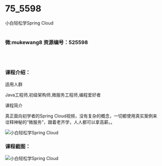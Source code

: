 # 75_5598
小白轻松学Spring Cloud
<br/></br>
<h3>微:mukewang8 资源编号：525598</h3>
<br/></br>
<h3>课程介绍：</h3>
<p>适用人群</p>
<p>Java工程师,初级架构师,微服务工程师,编程爱好者</p>
<p>课程简介</p>
<p>真正面向初学者的<a title="查看与 Spring Cloud 相关的文章" target="_blank">Spring Cloud</a>视频，没有复杂的概念，一切都使用真实案例来诠释神秘的“微服务”，跟着老齐学，人人都可以拿高薪。。</p>
<p><img src="https://www.ko996.com/wp-content/uploads/img/2019/07/2-15-300x169.png" alt="小白轻松学Spring Cloud"></p>
<h3>课程截图：</h3>
<p><img src="https://www.ko996.com/wp-content/uploads/img/2019/07/1-26.png" alt="小白轻松学Spring Cloud"></p>

